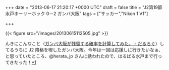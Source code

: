 
+++
date = "2013-06-17 21:20:17 +0000 UTC"
draft = false
title = "J2第19節 水戸ホーリーホック 0－2 ガンバ大阪"
tags = ["サッカー","Nikon 1 V1"]

+++


{{< figure src="/images/20130615112505.jpg"  >}}

んきにこんなこと（<a href="https://blog.daruyanagi.jp/entry/2012/11/25/230119">ガンバ大阪が残留する確率を計算してみた。 - だるろぐ</a>）してるうちに J2 降格を喫したガンバ大阪。今年は一回は応援しに行きたいなぁ、と思っていたところ、@herata_jp さんに誘われたので、はるばる水戸まで行ってきたった！<a href="#f-e1545595" name="fn-e1545595" title="残念ながら @herata_jp さんは仕事の都合で観戦できず……チケットまで手配してもらったのに、なんか申し訳ない">*1</a>

